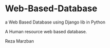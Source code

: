 # Web-Based-Database
a Web Based Database using Django lib in Python


A Human resource web based database.

Reza Marzban
